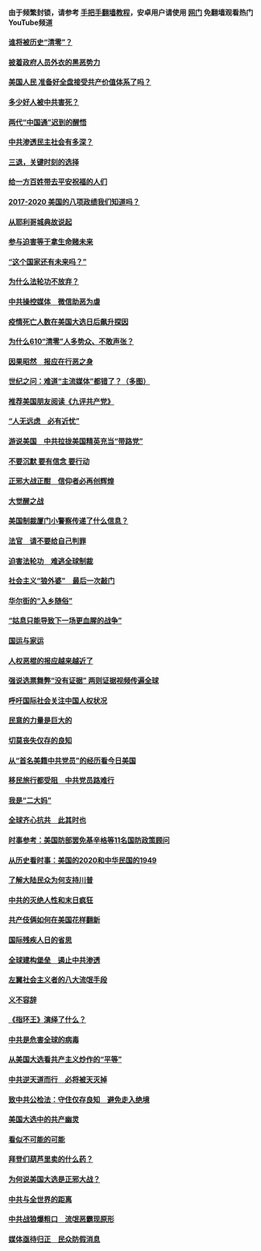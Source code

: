#### 由于频繁封锁，请参考 [手把手翻墙教程](https://github.com/gfw-breaker/guides/wiki/)，安卓用户请使用 [网门](https://github.com/gfw-breaker/nogfw/blob/master/dl.md?t=01200300) 免翻墙观看热门YouTube频道 

#### [谁将被历史“清零”？](../pages/73/417485.md?t=01200300) 

#### [披着政府人员外衣的黑恶势力](../pages/73/417442.md?t=01200300) 

#### [美国人民 准备好全盘接受共产价值体系了吗？](../pages/73/417491.md?t=01200300) 

#### [多少好人被中共害死？](../pages/73/417144.md?t=01200300) 

#### [两代“中国通”迟到的醒悟](../pages/73/417064.md?t=01200300) 

#### [中共渗透民主社会有多深？](../pages/73/417063.md?t=01200300) 

#### [三退，关键时刻的选择](../pages/73/416969.md?t=01200300) 

#### [给一方百姓带去平安祝福的人们](../pages/73/416941.md?t=01200300) 

#### [2017-2020  美国的八项政绩我们知道吗？](../pages/73/416968.md?t=01200300) 

#### [从耶利哥城典故说起](../pages/73/416892.md?t=01200300) 

#### [参与迫害等于拿生命赌未来](../pages/73/416856.md?t=01200300) 

#### [“这个国家还有未来吗？”](../pages/73/416852.md?t=01200300) 

#### [为什么法轮功不放弃？](../pages/73/416864.md?t=01200300) 

#### [中共操控媒体　微信助恶为虐](../pages/73/416724.md?t=01200300) 

#### [疫情死亡人数在美国大选日后飙升探因](../pages/73/416606.md?t=01200300) 

#### [为什么610“清零”人多势众、不敢声张？](../pages/73/416632.md?t=01200300) 

#### [因果昭然　报应在行恶之身](../pages/73/416582.md?t=01200300) 

#### [世纪之问：难道“主流媒体”都错了？（多图）](../pages/73/416571.md?t=01200300) 

#### [推荐美国朋友阅读《九评共产党》](../pages/73/416510.md?t=01200300) 

#### [“人无远虑　必有近忧”](../pages/73/416513.md?t=01200300) 

#### [游说美国　中共拉拢美国精英充当“带路党”](../pages/73/416529.md?t=01200300) 

#### [不要沉默 要有信念 要行动](../pages/73/416457.md?t=01200300) 

#### [正邪大战正酣　信仰者必再创辉煌](../pages/73/416433.md?t=01200300) 

#### [大觉醒之战](../pages/73/416456.md?t=01200300) 

#### [美国制裁厦门小警察传递了什么信息？](../pages/73/416432.md?t=01200300) 

#### [法官　请不要给自己判罪](../pages/73/416379.md?t=01200300) 

#### [迫害法轮功　难逃全球制裁](../pages/73/416380.md?t=01200300) 

#### [社会主义“狼外婆”　最后一次敲门](../pages/73/416394.md?t=01200300) 

#### [华尔街的“入乡随俗”](../pages/73/416395.md?t=01200300) 

#### [“姑息只能导致下一场更血腥的战争”](../pages/73/416223.md?t=01200300) 

#### [国运与家运](../pages/73/416224.md?t=01200300) 

#### [人权恶棍的报应越来越近了](../pages/73/416276.md?t=01200300) 

#### [强说选票舞弊“没有证据” 两则证据视频传遍全球](../pages/73/416227.md?t=01200300) 

#### [呼吁国际社会关注中国人权状况](../pages/73/416135.md?t=01200300) 

#### [民意的力量是巨大的](../pages/73/416222.md?t=01200300) 

#### [切莫丧失仅存的良知](../pages/73/416134.md?t=01200300) 

#### [从“首名美籍中共党员”的经历看今日美国](../pages/73/416114.md?t=01200300) 

#### [移民旅行都受阻　中共党员路难行](../pages/73/416033.md?t=01200300) 

#### [我是“二大妈”](../pages/73/415529.md?t=01200300) 

#### [全球齐心抗共　此其时也](../pages/73/415989.md?t=01200300) 

#### [时事参考：美国防部罢免基辛格等11名国防政策顾问](../pages/73/415970.md?t=01200300) 

#### [从历史看时事：美国的2020和中华民国的1949](../pages/73/415949.md?t=01200300) 

#### [了解大陆民众为何支持川普](../pages/73/415950.md?t=01200300) 

#### [中共的灭绝人性和末日疯狂](../pages/73/415944.md?t=01200300) 

#### [共产伎俩如何在美国花样翻新](../pages/73/415908.md?t=01200300) 

#### [国际残疾人日的省思](../pages/73/415849.md?t=01200300) 

#### [全球建构堡垒　遏止中共渗透](../pages/73/415850.md?t=01200300) 

#### [左翼社会主义者的八大流氓手段](../pages/73/415802.md?t=01200300) 

#### [义不容辞](../pages/73/415807.md?t=01200300) 

#### [《指环王》演绎了什么？](../pages/73/415739.md?t=01200300) 

#### [中共是危害全球的病毒](../pages/73/415569.md?t=01200300) 

#### [从美国大选看共产主义炒作的“平等”](../pages/73/415654.md?t=01200300) 

#### [中共逆天道而行　必将被天灭掉](../pages/73/415626.md?t=01200300) 

#### [致中共公检法：守住仅存良知　避免走入绝境](../pages/73/415627.md?t=01200300) 

#### [美国大选中的共产幽灵](../pages/73/415618.md?t=01200300) 

#### [看似不可能的可能](../pages/73/415619.md?t=01200300) 

#### [拜登们葫芦里卖的什么药？](../pages/73/415531.md?t=01200300) 

#### [为何说美国大选是正邪大战？](../pages/73/415530.md?t=01200300) 

#### [中共与全世界的距离](../pages/73/415435.md?t=01200300) 

#### [中共战狼爆粗口　流氓恶霸现原形](../pages/73/415426.md?t=01200300) 

#### [媒体亟待归正　民众防假消息](../pages/73/415402.md?t=01200300) 

